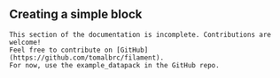 ## Creating a simple block

~~~admonish info
This section of the documentation is incomplete. Contributions are welcome!
Feel free to contribute on [GitHub](https://github.com/tomalbrc/filament).
For now, use the example_datapack in the GitHub repo.
~~~
